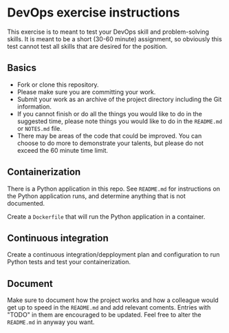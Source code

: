 # DevOps exercise instructions

This exercise is to meant to test your DevOps skill and problem-solving skills. It is meant to be a short (30-60 minute) assignment, so obviously this test cannot test all skills that are desired for the position.

## Basics

- Fork or clone this repository.
- Please make sure you are committing your work.
- Submit your work as an archive of the project directory including the Git information.
- If you cannot finish or do all the things you would like to do in the suggested time, please note things you would like to do in the `README.md` or `NOTES.md` file.
- There may be areas of the code that could be improved. You can choose to do more to demonstrate your talents, but please do not exceed the 60 minute time limit.

## Containerization

There is a Python application in this repo. See `README.md` for instructions on the Python application runs, and determine anything that is not documented.

Create a `Dockerfile` that will run the Python application in a container.

## Continuous integration

Create a continuous integration/depployment plan and configuration to run Python tests and test your containerization.

## Document

Make sure to document how the project works and how a colleague would get up to speed in the `README.md` and add relevant coments. Entries with "TODO" in them are encouraged to be updated. Feel free to alter the `README.md` in anyway you want.
